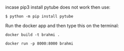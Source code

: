 incase pip3 install pytube does not work then use:

`$ python -m pip install pytube`

Run the docker app and then type this on the terminal:

`docker build -t brahmi .`

`docker run -p 8000:8000 brahmi`
